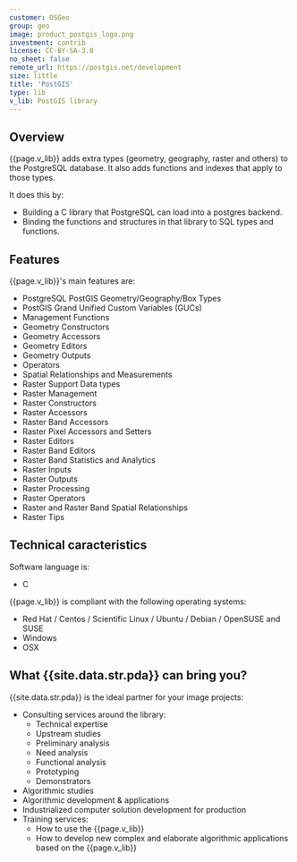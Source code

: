 ```yaml
---
customer: OSGeo
group: geo
image: product_postgis_logo.png
investment: contrib
license: CC-BY-SA-3.0
no_sheet: false
remote_url: https://postgis.net/development
size: little
title: 'PostGIS'
type: lib
v_lib: PostGIS library
---
```


Overview
--------

{{page.v_lib}} adds extra types (geometry, geography, raster and others) to the PostgreSQL database. 
It also adds functions and indexes that apply to those types. 

It does this by:
* Building a C library that PostgreSQL can load into a postgres backend.
* Binding the functions and structures in that library to SQL types and functions.

Features
--------

{{page.v_lib}}'s main features are:

* PostgreSQL PostGIS Geometry/Geography/Box Types
* PostGIS Grand Unified Custom Variables (GUCs)
* Management Functions
* Geometry Constructors
* Geometry Accessors
* Geometry Editors
* Geometry Outputs
* Operators
* Spatial Relationships and Measurements
* Raster Support Data types
* Raster Management
* Raster Constructors
* Raster Accessors
* Raster Band Accessors
* Raster Pixel Accessors and Setters
* Raster Editors
* Raster Band Editors
* Raster Band Statistics and Analytics
* Raster Inputs
* Raster Outputs
* Raster Processing
* Raster Operators
* Raster and Raster Band Spatial Relationships
* Raster Tips

Technical caracteristics
------------------------

Software language is:
* C

{{page.v_lib}} is compliant with the following operating systems:
* Red Hat / Centos / Scientific Linux / Ubuntu / Debian / OpenSUSE and SUSE
* Windows
* OSX


What {{site.data.str.pda}} can bring you?
-----------------------------------------

{{site.data.str.pda}} is the ideal partner for your image projects:
* Consulting services around the library:
	* Technical expertise
	* Upstream studies
	* Preliminary analysis
	* Need analysis
	* Functional analysis
	* Prototyping
	* Demonstrators
* Algorithmic studies
* Algorithmic development & applications
* Industrialized computer solution development for production
* Training services:
	* How to use the {{page.v_lib}}
	* How to develop new complex and elaborate algorithmic applications based on the {{page.v_lib}}
